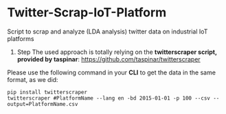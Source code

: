 # Twitter-Scrap-IoT-Platform
Script to scrap and analyze (LDA analysis) twitter data on industrial IoT platforms

1. Step
The used approach is totally relying on the **twitterscraper script, provided by taspinar**: https://github.com/taspinar/twitterscraper

Please use the following command in your **CLI** to get the data in the same format, as we did:

```
pip install twitterscraper
twitterscraper #PlatformName --lang en -bd 2015-01-01 -p 100 --csv --output=PlatformName.csv
```
